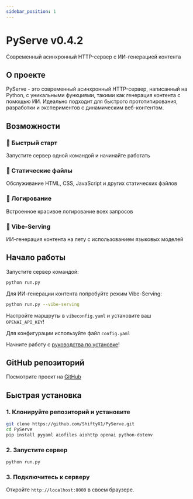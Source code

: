 ```yaml
---
sidebar_position: 1
---
```


# PyServe v0.4.2

Современный асинхронный HTTP-сервер с ИИ-генерацией контента

## О проекте

PyServe - это современный асинхронный HTTP-сервер, написанный на Python, с уникальными функциями, такими как генерация контента с помощью ИИ. Идеально подходит для быстрого прототипирования, разработки и экспериментов с динамическим веб-контентом.

## Возможности

### 🚀 Быстрый старт
Запустите сервер одной командой и начинайте работать

### 📁 Статические файлы
Обслуживание HTML, CSS, JavaScript и других статических файлов

### 📝 Логирование
Встроенное красивое логирование всех запросов

### 🤖 Vibe-Serving
ИИ-генерация контента на лету с использованием языковых моделей

## Начало работы

Запустите сервер командой:

```bash
python run.py
```

Для ИИ-генерации контента попробуйте режим Vibe-Serving:

```bash
python run.py --vibe-serving
```

Настройте маршруты в `vibeconfig.yaml` и установите ваш `OPENAI_API_KEY`!

Для конфигурации используйте файл `config.yaml`

Начните работу с [руководства по установке](installation-and-setup/getting-started)!

## GitHub репозиторий

Посмотрите проект на [GitHub](https://github.com/ShiftyX1/PyServe)

## Быстрая установка

### 1. Клонируйте репозиторий и установите

```bash
git clone https://github.com/ShiftyX1/PyServe.git
cd PyServe
pip install pyyaml aiofiles aiohttp openai python-dotenv
```

### 2. Запустите сервер

```bash
python run.py
```

### 3. Подключитесь к серверу

Откройте `http://localhost:8000` в своем браузере.

